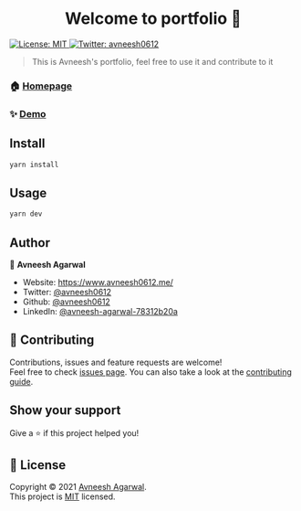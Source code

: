 <h1 align="center">Welcome to portfolio 👋</h1>
<p>
  <a href="https://github.com/avneesh0612/portfolio/blob/main/LICENSE" target="_blank">
    <img alt="License: MIT" src="https://img.shields.io/badge/License-MIT-yellow.svg" />
  </a>
  <a href="https://twitter.com/avneesh0612" target="_blank">
    <img alt="Twitter: avneesh0612" src="https://img.shields.io/twitter/follow/avneesh0612.svg?style=social" />
  </a>
</p>

> This is Avneesh's portfolio, feel free to use it and contribute to it

### 🏠 [Homepage](https://www.avneesh0612.me/)

### ✨ [Demo](https://www.avneesh0612.me/)

## Install

```sh
yarn install
```

## Usage

```sh
yarn dev
```

## Author

👤 **Avneesh Agarwal**

* Website:  https://www.avneesh0612.me/
* Twitter: [@avneesh0612](https://twitter.com/avneesh0612)
* Github: [@avneesh0612](https://github.com/avneesh0612)
* LinkedIn: [@avneesh-agarwal-78312b20a](https://linkedin.com/in/avneesh-agarwal-78312b20a)

## 🤝 Contributing

Contributions, issues and feature requests are welcome!<br />Feel free to check [issues page](https://github.com/avneesh0612/portfolio/issues). You can also take a look at the [contributing guide](https://github.com/avneesh0612/portfolio/blob/main/CONTRIBUTING).

## Show your support

Give a ⭐️ if this project helped you!

## 📝 License

Copyright © 2021 [Avneesh Agarwal](https://github.com/avneesh0612).<br />
This project is [MIT](https://github.com/avneesh0612/portfolio/blob/main/LICENSE) licensed.
